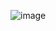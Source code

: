 ![image](https://user-images.githubusercontent.com/60555651/146697463-ff457569-ff47-490a-a209-125565239cc3.png)

